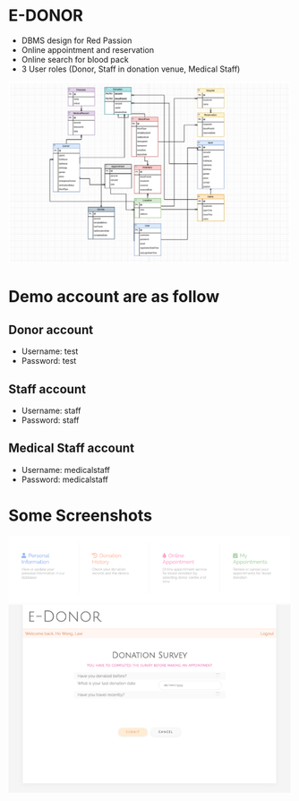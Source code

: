 # E-DONOR
- DBMS design for Red Passion
- Online appointment and reservation
- Online search for blood pack
- 3 User roles (Donor, Staff in donation venue, Medical Staff)

<img src="screenshots/er-diagram.png"/>

# Demo account are as follow
## Donor account
- Username: test
- Password: test
## Staff account
- Username: staff
- Password: staff
## Medical Staff account
- Username: medicalstaff
- Password: medicalstaff

# Some Screenshots
<img src="screenshots/0.png"/>
<img src="screenshots/1.png"/>